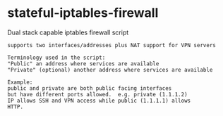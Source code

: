 # stateful-iptables-firewall
Dual stack capable iptables firewall script

```
supports two interfaces/addresses plus NAT support for VPN servers

Terminology used in the script:
"Public" an address where services are available
"Private" (optional) another address where services are available

Example:
public and private are both public facing interfaces
but have different ports allowed.  e.g. private (1.1.1.2)
IP allows SSH and VPN access while public (1.1.1.1) allows
HTTP.
```
